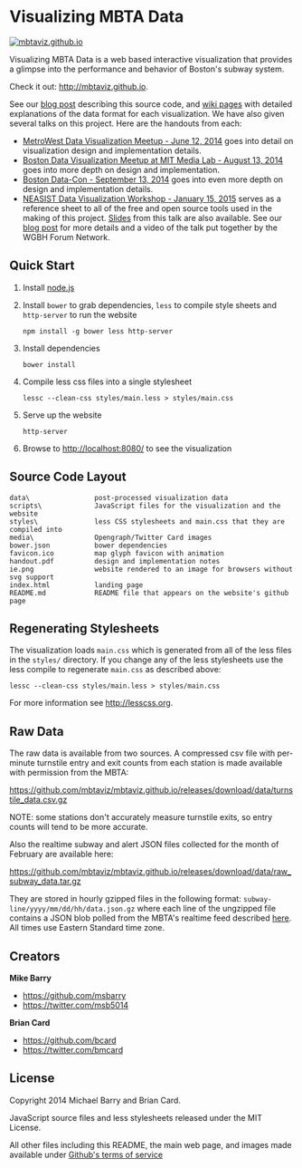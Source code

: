 Visualizing MBTA Data
=====================

[![mbtaviz.github.io](http://mbtaviz.github.io/media/wide-preview-collage.png)](http://mbtaviz.github.io/)

Visualizing MBTA Data is a web based interactive visualization that
provides a glimpse into the performance and behavior of Boston's subway
system.

Check it out: <http://mbtaviz.github.io>.

See our [blog post](http://mbtaviz.wordpress.com/2014/07/25/website-source-announcement) describing this source code, and
[wiki pages](https://github.com/mbtaviz/mbtaviz.github.io/wiki) with detailed
explanations of the data format for each visualization.  We have also given several talks on this project. Here are
the handouts from each:

- [MetroWest Data Visualization Meetup - June 12, 2014](http://mbtaviz.github.io/handout.pdf)
  goes into detail on visualization design and implementation details.
- [Boston Data Visualization Meetup at MIT Media Lab - August 13, 2014](http://mbtaviz.github.io/medialab-handout.pdf)
  goes into more depth on design and implementation.
- [Boston Data-Con - September 13, 2014](http://mbtaviz.github.io/datacon-handout.pdf)
  goes into even more depth on design and implementation details.
- [NEASIST Data Visualization Workshop - January 15, 2015](http://mbtaviz.github.io/neasist-handout.pdf)
  serves as a reference sheet to all of the free and open source tools used in the making of this project.
  [Slides](http://mbtaviz.github.io/neasist-slides.pdf) from this talk are also available. See our
  [blog post](https://mbtaviz.wordpress.com/2015/01/26/new-video-how-we-built-mbtaviz/) for more details and a video
  of the talk put together by the WGBH Forum Network.

## Quick Start

1. Install [node.js](http://nodejs.org/)
2. Install `bower` to grab dependencies, `less` to compile style sheets and 
`http-server` to run the website

     `npm install -g bower less http-server`
 
3. Install dependencies

     `bower install`

4. Compile less css files into a single stylesheet

    `lessc --clean-css styles/main.less > styles/main.css`

5. Serve up the website

    `http-server`

6. Browse to [http://localhost:8080/](http://localhost:8080/) to see the 
visualization

## Source Code Layout

    data\                post-processed visualization data
    scripts\             JavaScript files for the visualization and the website
    styles\              less CSS stylesheets and main.css that they are compiled into
    media\               Opengraph/Twitter Card images
    bower.json           bower dependencies
    favicon.ico          map glyph favicon with animation
    handout.pdf          design and implementation notes
    ie.png               website rendered to an image for browsers without svg support
    index.html           landing page
    README.md            README file that appears on the website's github page

## Regenerating Stylesheets

The visualization loads `main.css` which is generated from all of the less 
files in the `styles/` directory. If you change any of the less stylesheets 
use the less compile to regenerate `main.css` as described above:

    lessc --clean-css styles/main.less > styles/main.css

For more information see <http://lesscss.org>.

## Raw Data

The raw data is available from two sources.  A compressed csv file with per-minute
turnstile entry and exit counts from each station is made available with 
permission from the MBTA:

<https://github.com/mbtaviz/mbtaviz.github.io/releases/download/data/turnstile_data.csv.gz>

NOTE: some stations don't accurately measure turnstile exits, so entry counts 
will tend to be more accurate.

Also the realtime subway and alert JSON files collected for the month of 
February are available here:

<https://github.com/mbtaviz/mbtaviz.github.io/releases/download/data/raw_subway_data.tar.gz>

They are stored in hourly gzipped files in the following format: 
`subway-line/yyyy/mm/dd/hh/data.json.gz`
where each line of the ungzipped file contains a JSON blob polled from the 
MBTA's realtime feed described
[here](http://www.mbta.com/rider_tools/developers/).  All times use Eastern 
Standard time zone.

## Creators

**Mike Barry**

- <https://github.com/msbarry>
- <https://twitter.com/msb5014>

**Brian Card**

- <https://github.com/bcard>
- <https://twitter.com/bmcard>

## License

Copyright 2014 Michael Barry and Brian Card.

JavaScript source files and less stylesheets released under the MIT License.

All other files including this README, the main web page, and images made available under
[Github's terms of service](https://help.github.com/articles/open-source-licensing)